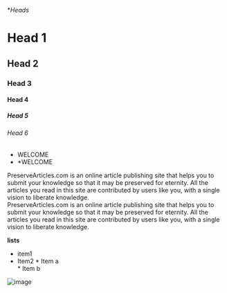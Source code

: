 **Heads*
# Head 1
## Head 2
### Head 3
#### Head 4
##### Head 5
###### Head 6
- WELCOME
- *WELCOME

PreserveArticles.com is an online article publishing site that helps you to submit your knowledge so that it may be preserved for eternity. All the articles you read in this site are contributed by users like you, with a single vision to liberate knowledge.<br>
PreserveArticles.com is an online article publishing site that helps you to submit your knowledge so that it may be preserved for eternity. All the articles you read in this site are contributed by users like you, with a single vision to liberate knowledge.

**lists**

* item1
* Item2
      * Item a  
      * Item b

![image](https://i.pinimg.com/736x/50/df/34/50df34b9e93f30269853b96b09c37e3b.jpg)
